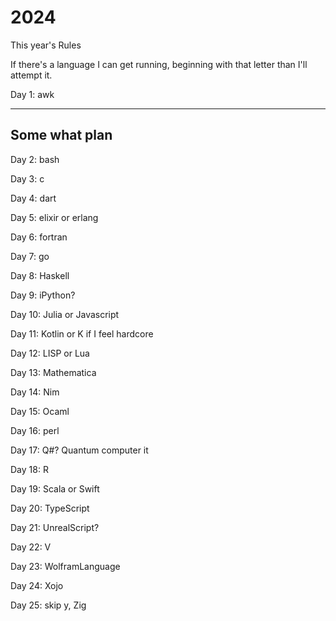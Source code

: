 # 2024

This year's Rules

If there's a language I can get running, beginning with that letter than I'll attempt it. 

Day 1: awk

----
## Some what plan 

Day 2: bash

Day 3: c

Day 4: dart

Day 5: elixir or erlang

Day 6: fortran

Day 7: go

Day 8: Haskell

Day 9: iPython? 

Day 10: Julia or Javascript

Day 11: Kotlin or K if I feel hardcore

Day 12: LISP or Lua

Day 13: Mathematica

Day 14: Nim

Day 15: Ocaml

Day 16: perl

Day 17: Q#? Quantum computer it

Day 18: R

Day 19: Scala or Swift

Day 20: TypeScript

Day 21: UnrealScript? 

Day 22: V 

Day 23: WolframLanguage

Day 24: Xojo

Day 25: skip y, Zig
